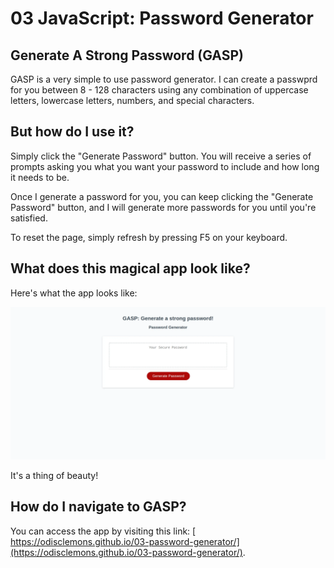 # 03 JavaScript: Password Generator

## Generate A Strong Password (GASP)

GASP is a very simple to use password generator. I can create a passwprd for you between 8 - 128 characters using any combination of uppercase letters, lowercase letters, numbers, and special characters.

## But how do I use it?

Simply click the "Generate Password" button. You will receive a series of prompts asking you what you want your password to include and how long it needs to be.

Once I generate a password for you, you can keep clicking the "Generate Password" button, and I will generate more passwords for you until you're satisfied.

To reset the page, simply refresh by pressing F5 on your keyboard.

## What does this magical app look like?

Here's what the app looks like:

![screenshot of GASP website](/assets/images/gasp.webp)

It's a thing of beauty!

## How do I navigate to GASP?

You can access the app by visiting this link: [ https://odisclemons.github.io/03-password-generator/](https://odisclemons.github.io/03-password-generator/).
